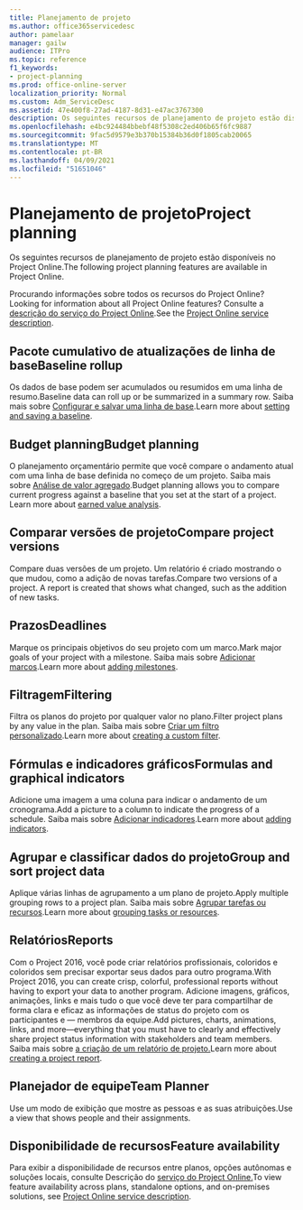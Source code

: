 ```yaml
---
title: Planejamento de projeto
ms.author: office365servicedesc
author: pamelaar
manager: gailw
audience: ITPro
ms.topic: reference
f1_keywords:
- project-planning
ms.prod: office-online-server
localization_priority: Normal
ms.custom: Adm_ServiceDesc
ms.assetid: 47e400f8-27ad-4187-8d31-e47ac3767300
description: Os seguintes recursos de planejamento de projeto estão disponíveis no Project Online.
ms.openlocfilehash: e4bc924484bbebf48f5308c2ed406b65f6fc9887
ms.sourcegitcommit: 9fac5d9579e3b370b15384b36d0f1805cab20065
ms.translationtype: MT
ms.contentlocale: pt-BR
ms.lasthandoff: 04/09/2021
ms.locfileid: "51651046"
---
```

# <a name="project-planning"></a><span data-ttu-id="083c6-103">Planejamento de projeto</span><span class="sxs-lookup"><span data-stu-id="083c6-103">Project planning</span></span>

<span data-ttu-id="083c6-104">Os seguintes recursos de planejamento de projeto estão disponíveis no Project Online.</span><span class="sxs-lookup"><span data-stu-id="083c6-104">The following project planning features are available in Project Online.</span></span>
  
<span data-ttu-id="083c6-105">Procurando informações sobre todos os recursos do Project Online?</span><span class="sxs-lookup"><span data-stu-id="083c6-105">Looking for information about all Project Online features?</span></span> <span data-ttu-id="083c6-106">Consulte a [descrição do serviço do Project Online](project-online-service-description.md).</span><span class="sxs-lookup"><span data-stu-id="083c6-106">See the [Project Online service description](project-online-service-description.md).</span></span>
  
## <a name="baseline-rollup"></a><span data-ttu-id="083c6-107">Pacote cumulativo de atualizações de linha de base</span><span class="sxs-lookup"><span data-stu-id="083c6-107">Baseline rollup</span></span>

<span data-ttu-id="083c6-108">Os dados de base podem ser acumulados ou resumidos em uma linha de resumo.</span><span class="sxs-lookup"><span data-stu-id="083c6-108">Baseline data can roll up or be summarized in a summary row.</span></span> <span data-ttu-id="083c6-109">Saiba mais sobre [Configurar e salvar uma linha de base](https://go.microsoft.com/fwlink/p/?LinkId=271346).</span><span class="sxs-lookup"><span data-stu-id="083c6-109">Learn more about [setting and saving a baseline](https://go.microsoft.com/fwlink/p/?LinkId=271346).</span></span>
  
## <a name="budget-planning"></a><span data-ttu-id="083c6-110">Budget planning</span><span class="sxs-lookup"><span data-stu-id="083c6-110">Budget planning</span></span>

<span data-ttu-id="083c6-p103">O planejamento orçamentário permite que você compare o andamento atual com uma linha de base definida no começo de um projeto. Saiba mais sobre [Análise de valor agregado](https://go.microsoft.com/fwlink/p/?LinkId=271336).</span><span class="sxs-lookup"><span data-stu-id="083c6-p103">Budget planning allows you to compare current progress against a baseline that you set at the start of a project. Learn more about [earned value analysis](https://go.microsoft.com/fwlink/p/?LinkId=271336).</span></span>
  
## <a name="compare-project-versions"></a><span data-ttu-id="083c6-113">Comparar versões de projeto</span><span class="sxs-lookup"><span data-stu-id="083c6-113">Compare project versions</span></span>

<span data-ttu-id="083c6-p104">Compare duas versões de um projeto. Um relatório é criado mostrando o que mudou, como a adição de novas tarefas.</span><span class="sxs-lookup"><span data-stu-id="083c6-p104">Compare two versions of a project. A report is created that shows what changed, such as the addition of new tasks.</span></span>
  
## <a name="deadlines"></a><span data-ttu-id="083c6-116">Prazos</span><span class="sxs-lookup"><span data-stu-id="083c6-116">Deadlines</span></span>

<span data-ttu-id="083c6-117">Marque os principais objetivos do seu projeto com um marco.</span><span class="sxs-lookup"><span data-stu-id="083c6-117">Mark major goals of your project with a milestone.</span></span> <span data-ttu-id="083c6-118">Saiba mais sobre [Adicionar marcos](https://go.microsoft.com/fwlink/p/?LinkId=271339).</span><span class="sxs-lookup"><span data-stu-id="083c6-118">Learn more about [adding milestones](https://go.microsoft.com/fwlink/p/?LinkId=271339).</span></span>
  
## <a name="filtering"></a><span data-ttu-id="083c6-119">Filtragem</span><span class="sxs-lookup"><span data-stu-id="083c6-119">Filtering</span></span>

<span data-ttu-id="083c6-120">Filtra os planos do projeto por qualquer valor no plano.</span><span class="sxs-lookup"><span data-stu-id="083c6-120">Filter project plans by any value in the plan.</span></span> <span data-ttu-id="083c6-121">Saiba mais sobre [Criar um filtro personalizado](https://go.microsoft.com/fwlink/p/?LinkId=271341).</span><span class="sxs-lookup"><span data-stu-id="083c6-121">Learn more about [creating a custom filter](https://go.microsoft.com/fwlink/p/?LinkId=271341).</span></span>
  
## <a name="formulas-and-graphical-indicators"></a><span data-ttu-id="083c6-122">Fórmulas e indicadores gráficos</span><span class="sxs-lookup"><span data-stu-id="083c6-122">Formulas and graphical indicators</span></span>

<span data-ttu-id="083c6-123">Adicione uma imagem a uma coluna para indicar o andamento de um cronograma.</span><span class="sxs-lookup"><span data-stu-id="083c6-123">Add a picture to a column to indicate the progress of a schedule.</span></span> <span data-ttu-id="083c6-124">Saiba mais sobre [Adicionar indicadores](https://go.microsoft.com/fwlink/p/?LinkId=271340).</span><span class="sxs-lookup"><span data-stu-id="083c6-124">Learn more about [adding indicators](https://go.microsoft.com/fwlink/p/?LinkId=271340).</span></span>
  
## <a name="group-and-sort-project-data"></a><span data-ttu-id="083c6-125">Agrupar e classificar dados do projeto</span><span class="sxs-lookup"><span data-stu-id="083c6-125">Group and sort project data</span></span>

<span data-ttu-id="083c6-126">Aplique várias linhas de agrupamento a um plano de projeto.</span><span class="sxs-lookup"><span data-stu-id="083c6-126">Apply multiple grouping rows to a project plan.</span></span> <span data-ttu-id="083c6-127">Saiba mais sobre [Agrupar tarefas ou recursos](https://go.microsoft.com/fwlink/p/?LinkId=271326).</span><span class="sxs-lookup"><span data-stu-id="083c6-127">Learn more about [grouping tasks or resources](https://go.microsoft.com/fwlink/p/?LinkId=271326).</span></span>
  
## <a name="reports"></a><span data-ttu-id="083c6-128">Relatórios</span><span class="sxs-lookup"><span data-stu-id="083c6-128">Reports</span></span>

<span data-ttu-id="083c6-129">Com o Project 2016, você pode criar relatórios profissionais, coloridos e coloridos sem precisar exportar seus dados para outro programa.</span><span class="sxs-lookup"><span data-stu-id="083c6-129">With Project 2016, you can create crisp, colorful, professional reports without having to export your data to another program.</span></span> <span data-ttu-id="083c6-130">Adicione imagens, gráficos, animações, links e mais tudo o que você deve ter para compartilhar de forma clara e eficaz as informações de status do projeto com os participantes e &mdash; membros da equipe.</span><span class="sxs-lookup"><span data-stu-id="083c6-130">Add pictures, charts, animations, links, and more&mdash;everything that you must have to clearly and effectively share project status information with stakeholders and team members.</span></span> <span data-ttu-id="083c6-131">Saiba mais sobre [a criação de um relatório de projeto.](https://go.microsoft.com/fwlink/p/?LinkId=271349)</span><span class="sxs-lookup"><span data-stu-id="083c6-131">Learn more about [creating a project report](https://go.microsoft.com/fwlink/p/?LinkId=271349).</span></span>
  
## <a name="team-planner"></a><span data-ttu-id="083c6-132">Planejador de equipe</span><span class="sxs-lookup"><span data-stu-id="083c6-132">Team Planner</span></span>

<span data-ttu-id="083c6-133">Use um modo de exibição que mostre as pessoas e as suas atribuições.</span><span class="sxs-lookup"><span data-stu-id="083c6-133">Use a view that shows people and their assignments.</span></span> 
  
## <a name="feature-availability"></a><span data-ttu-id="083c6-134">Disponibilidade de recursos</span><span class="sxs-lookup"><span data-stu-id="083c6-134">Feature availability</span></span>

<span data-ttu-id="083c6-135">Para exibir a disponibilidade de recursos entre planos, opções autônomas e soluções locais, consulte Descrição do [serviço do Project Online.](project-online-service-description.md)</span><span class="sxs-lookup"><span data-stu-id="083c6-135">To view feature availability across plans, standalone options, and on-premises solutions, see [Project Online service description](project-online-service-description.md).</span></span>
  
